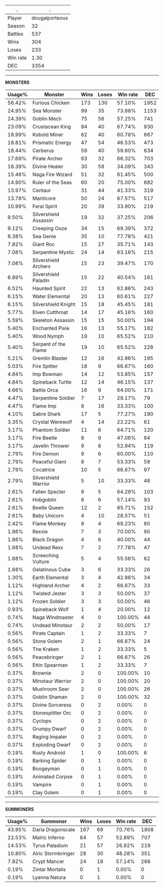 .|.
|-|-
Player|dougalporteous
Season|32
Battles|537
Wins|304
Loses|233
Win rate|1.30
DEC|3354

---
**MONSTERS**

Usage%|Monster|Wins|Loses|Win rate|DEC|
-|-|-|-|-|-|
56.42%|Furious Chicken|173|130|57.10%|1952|
24.95%|Sea Monster|99|35|73.88%|1153|
24.39%|Goblin Mech|75|56|57.25%|741|
23.09%|Crustacean King|84|40|67.74%|930|
18.99%|Kobold Miner|62|40|60.78%|667|
18.81%|Prismatic Energy|47|54|46.53%|473|
18.44%|Cerberus|59|40|59.60%|634|
17.69%|Pirate Archer|63|32|66.32%|703|
16.39%|Divine Healer|30|58|34.09%|343|
15.46%|Naga Fire Wizard|51|32|61.45%|500|
14.90%|Ruler of the Seas|60|20|75.00%|682|
13.97%|Centaur|31|44|41.33%|319|
13.78%|Manticore|50|24|67.57%|517|
10.99%|Feral Spirit|20|39|33.90%|219|
9.50%|Silvershield Assassin|19|32|37.25%|206|
9.12%|Creeping Ooze|34|15|69.39%|372|
8.38%|Sea Genie|35|10|77.78%|421|
7.82%|Giant Roc|15|27|35.71%|143|
7.08%|Serpentine Mystic|24|14|63.16%|215|
7.08%|Silvershield Archers|15|23|39.47%|170|
6.89%|Silvershield Paladin|15|22|40.54%|161|
6.52%|Haunted Spirit|22|13|62.86%|243|
6.15%|Water Elemental|20|13|60.61%|227|
6.15%|Silvershield Knight|15|18|45.45%|181|
5.77%|Elven Cutthroat|14|17|45.16%|160|
5.59%|Skeleton Assassin|15|15|50.00%|194|
5.40%|Enchanted Pixie|16|13|55.17%|182|
5.40%|Wood Nymph|19|10|65.52%|210|
5.40%|Serpent of the Flame|19|10|65.52%|228|
5.21%|Gremlin Blaster|12|16|42.86%|195|
5.03%|Fire Spitter|18|9|66.67%|160|
4.84%|Imp Bowman|14|12|53.85%|157|
4.84%|Spineback Turtle|12|14|46.15%|137|
4.66%|Battle Orca|16|9|64.00%|171|
4.47%|Serpentine Soldier|7|17|29.17%|79|
4.47%|Flame Imp|8|16|33.33%|100|
4.10%|Sabre Shark|17|5|77.27%|190|
3.35%|Crystal Werewolf|4|14|22.22%|61|
3.17%|Phantom Soldier|11|6|64.71%|120|
3.17%|Fire Beetle|8|9|47.06%|64|
3.17%|Javelin Thrower|9|8|52.94%|119|
2.79%|Fire Demon|9|6|60.00%|110|
2.79%|Peaceful Giant|8|7|53.33%|58|
2.79%|Cocatrice|10|5|66.67%|97|
2.79%|Silvershield Warrior|5|10|33.33%|48|
2.61%|Fallen Specter|9|5|64.29%|103|
2.61%|Hobgoblin|8|6|57.14%|93|
2.61%|Beetle Queen|12|2|85.71%|152|
2.61%|Baby Unicorn|4|10|28.57%|51|
2.42%|Flame Monkey|9|4|69.23%|80|
1.86%|Rexxie|7|3|70.00%|90|
1.86%|Black Dragon|4|6|40.00%|44|
1.68%|Undead Rexx|7|2|77.78%|47|
1.68%|Screeching Vulture|5|4|55.56%|62|
1.68%|Gelatinous Cube|3|6|33.33%|26|
1.30%|Earth Elemental|3|4|42.86%|34|
1.12%|Highland Archer|4|2|66.67%|33|
1.12%|Twisted Jester|3|3|50.00%|37|
1.12%|Frozen Soldier|3|3|50.00%|46|
0.93%|Spineback Wolf|1|4|20.00%|12|
0.74%|Naga Windmaster|4|0|100.00%|44|
0.74%|Undead Minotaur|2|2|50.00%|17|
0.56%|Pirate Captain|1|2|33.33%|7|
0.56%|Stone Golem|2|1|66.67%|24|
0.56%|The Kraken|1|2|33.33%|5|
0.56%|Peacebringer|2|1|66.67%|26|
0.56%|Ettin Spearman|1|2|33.33%|7|
0.37%|Brownie|2|0|100.00%|10|
0.37%|Minotaur Warrior|2|0|100.00%|20|
0.37%|Mushroom Seer|2|0|100.00%|26|
0.37%|Goblin Shaman|2|0|100.00%|32|
0.37%|Divine Sorceress|0|2|0.00%|0|
0.37%|Stonesplitter Orc|0|2|0.00%|0|
0.37%|Cyclops|0|2|0.00%|0|
0.37%|Grumpy Dwarf|0|2|0.00%|0|
0.37%|Raging Impaler|0|2|0.00%|0|
0.37%|Exploding Dwarf|0|2|0.00%|0|
0.19%|Rusty Android|1|0|100.00%|6|
0.19%|Barking Spider|0|1|0.00%|0|
0.19%|Boogeyman|0|1|0.00%|0|
0.19%|Animated Corpse|0|1|0.00%|0|
0.19%|Vampire|0|1|0.00%|0|
0.19%|Clay Golem|0|1|0.00%|0|

---
**SUMMONERS**

Usage%|Summoner|Wins|Loses|Win rate|DEC|
-|-|-|-|-|-|
43.95%|Daria Dragonscale|167|69|70.76%|1808|
22.53%|Malric Inferno|64|57|52.89%|707|
14.53%|Tyrus Paladium|21|57|26.92%|219|
10.80%|Alric Stormbringer|28|30|48.28%|351|
7.82%|Crypt Mancer|24|18|57.14%|266|
0.19%|Zintar Mortalis|0|1|0.00%|0|
0.19%|Lyanna Natura|0|1|0.00%|0|
